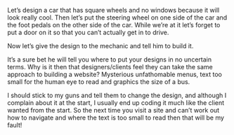 

Let’s design a car that has square wheels and no windows because it will look really cool. Then let’s put
the steering wheel on one side of the car and the foot pedals on the other side of the car. While we’re at
it let’s forget to put a door on it so that you can’t actually get in to drive.

Now let’s give the design to the mechanic and tell him to build it.

It’s a sure bet he will tell you where to put your designs in no uncertain terms. Why is it then that
designers/clients feel they can take the same approach to building a website? Mysterious unfathomable menus,
text too small for the human eye to read and graphics the size of a bus.

I should stick to my guns and tell them to change the design, and although I complain about it at the start, I
usually end up coding it much like the client wanted from the start. So the next time you visit a site and
can’t work out how to navigate and where the text is too small to read then that will be my fault! 